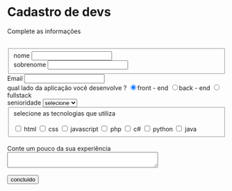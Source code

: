 <!DOCTYPE html>
<html lang="en">
<head>
    <meta charset="UTF-8">
    <meta http-equiv="X-UA-Compatible" content="IE=edge">
    <meta name="viewport" content="width=device-width, initial-scale=1.0">
    <title>CADASTRO</title>
</head>
<body>
    <div>
        <H1>Cadastro de devs</H1>
        <p>Complete as informações</p>
        <br>
    </div>
    <form>
        <fieldset>
            <div>
                <label>nome</label>
                <input type="text" name="nome" id="nome">
            </div>
            <div>
                <label>sobrenome</label>
                <input type ="text" name="sobrenome" id="sobrenome">
            </div>
        </fieldset>
        <div>
            <label>Email</label>
            <input type="email"> 
        </div>
        <div>
            <label> qual lado da aplicação você desenvolve ?</label>
            <label>
                <input type="radio" name="devweb" value="frontend" checked>front - end
            </label>
            <label>
                <input type="radio" name="devweb" value="backend">back - end
            </label>
            <label>
                <input type="radio" name="devweb" value="fullstack">fullstack
            </label>
        </div>
        <div>
            <label>senioridade</label>
            <select id="senioridade">
            <option selected disabled value="">selecione</option>
            <option>junior</option>
            <option>pleno</option>
            <option>senior</option>
        </select>
    </div>
    <fieldset>
        <div>
            <label>selecione as tecnologias que utiliza</label><br><br>
            <input type="checkbox" id="tecnologia1" name="tecnologia1" value="html">
            <label for="tecnologia1">html</label>
            <input type="checkbox" id="tecnologia2" name="tecnologia2" value="css">
            <label for="tecnologia2">css</label>
            <input type="checkbox" id="tecnologia3" name="tecnologia3" value="javascript">
            <label for="tecnologia3">javascript</label>
            <input type="checkbox" id="tecnologia4" name="tecnologia4" value="php">
            <label for="tecnologia4">php</label>
            <input type="checkbox" id="tecnologia5" name="tecnologia5" value="c#">
            <label for="tecnologia5">c#</label>
            <input type="checkbox" id="tecnologia6" name="tecnologia6" value="python">
            <label for="tecnologia6">python</label>
            <input type="checkbox" id="tecnologia7" name="tecnologia7" value="java">
            <label for="tecnologia7">java</label>
        </div>
    </fieldset>
    <div>
        <br>
        <label>Conte um pouco da sua experiência</label>
        <textarea row="6" style="width: 26em" id="experiencia" nome="experiencia"></textarea>
    </div><br>
    <button type="submit">concluido</button>
    </form>
</body>
</html>